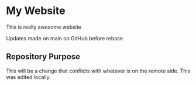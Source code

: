 # My Website

This is really awesome website

Updates made on main on GitHub before rebase

## Repository Purpose

This will be a change that conflicts
with whatever is on the remote side.
This was edited locally.